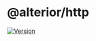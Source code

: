 # @alterior/http

[![Version](https://img.shields.io/npm/v/@alterior/http.svg)](https://www.npmjs.com/package/@alterior/http)